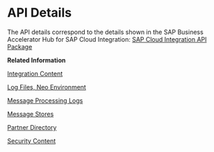 <!-- loio014d6ad0e5ef4737a0e8ffc0114a611f -->

# API Details

The API details correspond to the details shown in the SAP Business Accelerator Hub for SAP Cloud Integration: [SAP Cloud Integration API Package](https://api.sap.com/package/CloudIntegrationAPI?section=Artifacts)

**Related Information**  


[Integration Content](integration-content-d1679a8.md "Manage integration artifacts for your tenant.")

[Log Files, Neo Environment](log-files-neo-environment-93bc372.md "Access technical system logs written during message processing on the worker/runtime node.")

[Message Processing Logs](message-processing-logs-827a2d7.md "Get an overview of the messages processed on a tenant and get the details for individual messages. The message processing log (MPL) stores data about the messages processed on a tenant. Furthermore, it stores information about the individual processing steps for each processed message.")

[Message Stores](message-stores-1aab5e9.md "Get data from Message Stores for processed messages and resources of the used JMS queues.")

[Partner Directory](partner-directory-0fe80dc.md "The Partner Directory contains information on partners that are connected to a tenant in the context of a larger business partner network.")

[Security Content](security-content-e01d3f0.md "Manage security content on the tenant that is required to configure secure connections with remote systems.")

